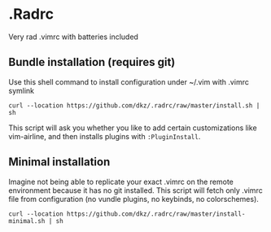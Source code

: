# .Radrc
Very rad .vimrc with batteries included

## Bundle installation (requires git)
Use this shell command to install configuration under ~/.vim with .vimrc symlink
```
curl --location https://github.com/dkz/.radrc/raw/master/install.sh | sh
```
This script will ask you whether you like to add certain customizations like
vim-airline, and then installs plugins with `:PluginInstall`.

## Minimal installation
Imagine not being able to replicate your exact .vimrc on the remote environment
because it has no git installed. This script will fetch only .vimrc file from
configuration (no vundle plugins, no keybinds, no colorschemes).

```
curl --location https://github.com/dkz/.radrc/raw/master/install-minimal.sh | sh
```
